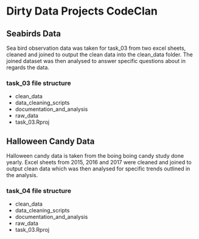 # Dirty Data Projects CodeClan

## Seabirds Data

Sea bird observation data was taken for task_03 from two excel sheets, cleaned and joined to output the clean data into the clean_data folder. The joined dataset was then analysed to answer specific questions about in regards the data.

### task_03 file structure

- clean_data
- data_cleaning_scripts
- documentation_and_analysis
- raw_data
- task_03.Rproj

## Halloween Candy Data

Halloween candy data is taken from the boing boing candy study done yearly. Excel sheets from 2015, 2016 and 2017 were cleaned and joined to output clean data which was then analysed for specific trends outlined in the analysis.

### task_04 file structure 

- clean_data
- data_cleaning_scripts
- documentation_and_analysis
- raw_data
- task_03.Rproj
